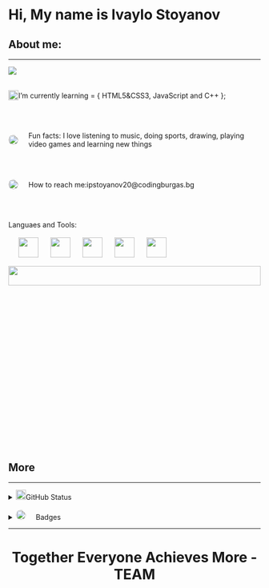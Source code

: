 <h1 align = "left">Hi, My name is Ivaylo Stoyanov</h1>
<h2 align = "left">About me:</h2>
<hr height = "6px">
<a href="![image](https://user-images.githubusercontent.com/85339464/139309838-029b71c7-f9c0-4b39-8ca3-f01d0c3e3e14.png)"><img src="https://hits.seeyoufarm.com/api/count/incr/badge.svg?url=https%3A%2F%2Fgithub.com%2Fipstoyanov20&count_bg=%23FF0000&title_bg=%234C3232&icon=&icon_color=%23E7E7E7&title=Visitiors&edge_flat=false"/></a>
<br><br>
<p align = "left" style = "display: flex;align-items: center;"><img src= "https://cdn-icons-png.flaticon.com/128/5431/5431415.png" width="20px" height="20px" border-radius = "100%">   I’m currently learning = { HTML5&CSS3, JavaScript and C++ }; </p>
<br><br>
<p  align = "left" style = "display: flex;align-items: center;"><img src= "https://cdn-icons-png.flaticon.com/128/1764/1764591.png" height="20px" style = "margin-right: 20px;border-radius: 100%;">   Fun facts: I love listening to music, doing sports, drawing, playing video games and learning new things</p>
<br><br>
<p align = "left" style = "display: flex;align-items: center;"><img src= "https://cdn-icons.flaticon.com/png/128/3643/premium/3643448.png?token=exp=1635444949~hmac=1caa5d0bbccfb5935c596e16c2de699f" width="20px" height="20px" style = "margin-right: 20px;border-radius: 100%;">   How to reach me: <a style = "text-decoration: none;" href = "mailto:ipstoyanov20@codingburgas.bg">ipstoyanov20@codingburgas.bg</a></p>
<br><br>
<p align = "left">Languaes and Tools:
<br><br>
<img src = "https://code.visualstudio.com/assets/branding/app-icon.png" width = "40px" height = "40px" style = "margin-left:20px;">
<img src = "https://cdn-icons.flaticon.com/png/128/1078/premium/1078407.png?token=exp=1635670615~hmac=79da5bb84e91e2c4de3ab75180315785" width = "40px" height = "40px" style = "margin-left:20px;">
<img src = "https://cdn-icons.flaticon.com/png/128/1073/premium/1073666.png?token=exp=1635670892~hmac=2b76807dcd6eb7d6bd7aeaa2361cbb8f" width = "40px" height = "40px" style = "margin-left:20px;">
<img src = "https://cdn-icons-png.flaticon.com/128/4785/4785958.png" width = "40px" height = "40px"  style = "margin-left:20px;">
<img src = "https://cdn-icons-png.flaticon.com/128/179/179323.png" width = "40px" height = "40px" style = "margin-left:20px;">
</p>

<img align = "right" width = "100%" height="10%" src = "https://cdn.dribbble.com/users/1355613/screenshots/10374655/media/5691629ca1e7389c34a9c0dae158b976.gif">
<br><br>
<h2 align = "left">More</h2>
<hr height = "6px">
<details align = "left">
<summary><img src= "https://cdn-icons.flaticon.com/png/128/3104/premium/3104783.png?token=exp=1635444996~hmac=3786d8e90366cea7869a4b86fc13db5e" width="20px" height="20px" style = "mirgin-right:20px;">GitHub Status</summary>
<img src = "https://github-readme-stats.vercel.app/api?username=ipstoyanov20&&show_icons=true&title_color=ffffff&icon_color=bb2acf&text_color=daf7dc&bg_color=151515">
</details>
<br>
<details align = "left">
<summary><img src= "https://cdn-icons-png.flaticon.com/128/1255/1255953.png" width="20px" height="20px" style = "margin-right: 20px;border-radius: 100%;">Badges</summary>
<img src = "https://image.pngaaa.com/519/1439519-small.png">
</details>
<hr>
<h1 align= "center"><b>T</b>ogether <b>E</b>veryone <b>A</b>chieves <b>M</b>ore - TEAM</h1>

